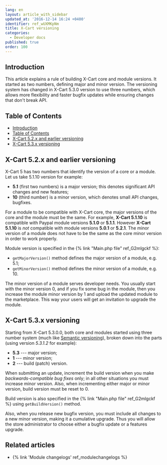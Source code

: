 ```yaml
---
lang: en
layout: article_with_sidebar
updated_at: '2016-12-14 16:24 +0400'
identifier: ref_wUXMKpNm
title: X-Cart versioning
categories:
  - Developer docs
published: true
order: 100
---
```


## Introduction

This article explains a rule of building X-Cart core and module versions. It started as two numbers, defining major and minor version. The versioning system has changed in X-Cart 5.3.0 version to use three numbers, which allows more flexibility and faster bugfix updates while ensuring changes that don't break API.

## Table of Contents

*   [Introduction](#introduction)
*   [Table of Contents](#table-of-contents)
*   [X-Cart 5.2.x and earlier versioning](#x-cart-52x-and-earlier-versioning)
*   [X-Cart 5.3.x versioning](#x-cart-53x-versioning)

## X-Cart 5.2.x and earlier versioning

X-Cart 5 has two numbers that identify the version of a core or a module. Let us take 5.1.10 version for example:

*   **5.1** (first two numbers) is a major version; this denotes significant API changes and new features;
*   **10**  (third number) is a minor version, which denotes small API changes, bugfixes.

For a module to be compatible with X-Cart core, the major versions of the core and the module must be the same. For example, **X-Cart 5.1.10** is compatible with Paypal module versions **5.1.0** or **5.1.1**. However **X-Cart** **5.1.10** is _not_ compatible with module versions **5.0.1** or **5.2.1**. The minor version of a module does not have to be the same as the core minor version in order to work properly.

Module version is specified in the {% link "Main.php file" ref_G2mlgckf %}:

*   `getMajorVersion()` method defines the major version of a module, e.g. 5.1;
*   `getMinorVersion()` method defines the minor version of a module, e.g. 10.

The minor version of a module serves developer needs. You usually start with the minor version 0, and if you fix some bug in the module, then you increase the module minor version by 1 and upload the updated module to the marketplace. This way your users will get an invitation to upgrade the module.

## X-Cart 5.3.x versioning

Starting from X-Cart 5.3.0.0, both core and modules started using three number system (much like [Semantic versioning](http://semver.org/)), broken down into the parts (using version _5.3.1.2_ for example):

*   **5.3** --- major version;
*   **1** --- minor version;
*   **2** --- build (patch) version.

When submitting an update, increment the build version when you make _backwards-compatible bug fixes_ only; in all other situations you must increase minor version. Also, when incrementing either major or minor version, build version must be reset to 0.

Build version is also specified in the {% link "Main.php file" ref_G2mlgckf %} using `getBuildVersion()` method.

Also, when you release new bugfix version, you must include all changes to a new minor version, making it a cumulative upgrade. Thus you will allow the store administrator to choose either a bugfix update or a features upgrade.

## Related articles

*   {% link 'Module changelogs' ref_modulechangelogs %}
